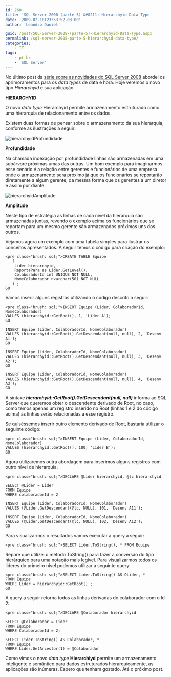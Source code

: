 ```yaml
---
id: 260
title: 'SQL Server 2008 (parte 5) &#8211; Hierarchyid Data Type'
date: '2009-02-18T23:53:52-03:00'
author: 'Leandro Daniel'

guid: /post/SQL-Server-2008-(parte-5)-Hierarchyid-Data-Type.aspx
permalink: /sql-server-2008-parte-5-hierarchyid-data-type/
categories:
    - IT
tags:
    - pt-br
    - 'SQL Server'
---
```


No último post da [série sobre as novidades do SQL Server 2008](http://www.leandrodaniel.com/?tag=/sql+server+2008) abordei os aprimoramentos para os *data types* de data e hora. Hoje veremos o novo tipo *Hierarchyid* e sua aplicação.

 **HIERARCHYID**

O novo *data type* Hierarchyid permite armazenamento estruturado como uma hierarquia de relacionamento entre os dados.

Existem duas formas de pensar sobre o armazenamento da sua hierarquia, conforme as ilustrações a seguir:

![hierarchyidProfundidade](http://leandrodaniel.com/pics/WindowsLiveWriter/SQLServer2008parte6DataTypesEnhancements_20F/hierarchyidProfundidade_09484817-8869-42ae-bf34-0281344ab05e.gif "hierarchyidProfundidade")

**Profundidade**

Na chamada indexação por profundidade linhas são armazenadas em uma subárvore próximas umas das outras. Um bom exemplo para imaginarmos esse cenário é a relação entre gerentes e funcionários de uma empresa onde o armazenamento será próximo já que os funcionários se reportarão diretamente a algum gerente, da mesma forma que os gerentes a um diretor e assim por diante.

![hierarchyidAmplitude](http://leandrodaniel.com/pics/WindowsLiveWriter/SQLServer2008parte6DataTypesEnhancements_20F/hierarchyidAmplitude_d7456128-7372-47c8-b7dd-8976d9116a7b.gif "hierarchyidAmplitude")

**Amplitude**

Neste tipo de estratégia as linhas de cada nível da hierarquia são armazenadas juntas, revendo o exemplo acima os funcionários que se reportam para um mesmo gerente são armazenados próximos uns dos outros.

Vejamos agora um exemplo com uma tabela simples para ilustrar os conceitos apresentados. A seguir temos o código para criação do exemplo:

```
<pre class="brush: sql;">CREATE TABLE Equipe
   (
    Lider hierarchyid,
    ReportaPara as Lider.GetLevel(), 
    ColaboradorId int UNIQUE NOT NULL,
    NomeColaborador nvarchar(50) NOT NULL
   ) ;
GO
```

Vamos inserir alguns registros utilizando o código descrito a seguir:

```
<pre class="brush: sql;">INSERT Equipe (Lider, ColaboradorId, NomeColaborador)
VALUES (hierarchyid::GetRoot(), 1, 'Lider A');
GO

INSERT Equipe (Lider, ColaboradorId, NomeColaborador)
VALUES (hierarchyid::GetRoot().GetDescendant(null, null), 2, 'Desenv A1');
GO

INSERT Equipe (Lider, ColaboradorId, NomeColaborador)
VALUES (hierarchyid::GetRoot().GetDescendant(null, null), 3, 'Desenv A2');
GO

INSERT Equipe (Lider, ColaboradorId, NomeColaborador)
VALUES (hierarchyid::GetRoot().GetDescendant(null, null), 4, 'Desenv A3');
GO
```

A sintaxe ***hierarchyid::GetRoot().GetDescendant(null, null)*** informa ao SQL Server que queremos obter o descendente derivado de Root, no caso, como temos apenas um registro inserido no Root (linhas 1 e 2 do código acima) as linhas serão relacionadas a esse registro.

Se quiséssemos inserir outro elemento derivado de Root, bastaria utilizar o seguinte código:

```
<pre class="brush: sql;">INSERT Equipe (Lider, ColaboradorId, NomeColaborador)
VALUES (hierarchyid::GetRoot(), 100, 'Lider B');
GO
```

Agora utilizaremos outra abordagem para inserimos alguns registros com outro nível de hierarquia.

```
<pre class="brush: sql;">DECLARE @Lider hierarchyid, @lc hierarchyid

SELECT @Lider = Lider
FROM Equipe
WHERE colaboradorId = 2

INSERT Equipe (Lider, ColaboradorId, NomeColaborador)
VALUES (@Lider.GetDescendant(@lc, NULL), 101, 'Desenv A11');

INSERT Equipe (Lider, ColaboradorId, NomeColaborador)
VALUES (@Lider.GetDescendant(@lc, NULL), 102, 'Desenv A12');
GO
```

Para visualizarmos o resultados vamos executar a query a seguir:

```
<pre class="brush: sql;">SELECT Lider.ToString(), * FROM Equipe
```

Repare que utilizei o método ToString() para fazer a conversão do tipo hierárquico para uma notação mais legível. Para visualizarmos todos os lideres do primeiro nível podemos utilizar a seguinte query:

```
<pre class="brush: sql;">SELECT Lider.ToString() AS OLider, *
FROM Equipe
WHERE Lider = hierarchyid::GetRoot() ;
GO
```

A query a seguir retorna todos as linhas derivadas do colaborador com o Id 2:

```
<pre class="brush: sql;">DECLARE @Colaborador hierarchyid

SELECT @Colaborador = Lider
FROM Equipe
WHERE ColaboradorId = 2;

SELECT Lider.ToString() AS Colaborador, *
FROM Equipe
WHERE Lider.GetAncestor(1) = @Colaborador
```

Como vimos o novo *data type* **Hierarchiyd** permite um armazenamento inteligente e semântico para dados estruturados hierarquicamente, as aplicações são inúmeras. Espero que tenham gostado. Até o próximo post.
